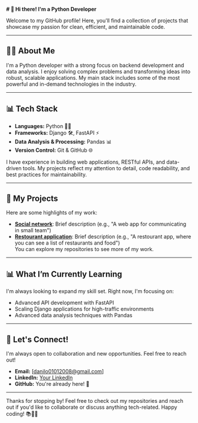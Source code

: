 **# 👋 Hi there! I'm a Python Developer**

Welcome to my GitHub profile! Here, you'll find a collection of projects that showcase my passion for clean, efficient, and maintainable code.

---

## 👨‍💻 **About Me**

I'm a Python developer with a strong focus on backend development and data analysis. I enjoy solving complex problems and transforming ideas into robust, scalable applications. My main stack includes some of the most powerful and in-demand technologies in the industry.

---

## 📊 **Tech Stack**

- **Languages:** Python 👨‍💻  
- **Frameworks:** Django 🛠️, FastAPI ⚡  
- **Data Analysis & Processing:** Pandas 📊  
- **Version Control:** Git & GitHub 🌐  

I have experience in building web applications, RESTful APIs, and data-driven tools. My projects reflect my attention to detail, code readability, and best practices for maintainability.

---

## 🌟 **My Projects**

Here are some highlights of my work:

- **[Social network](#)**: Brief description (e.g., "A web app for communicating in small team")  
- **[Restourant application](#)**: Brief description (e.g., "A restourant app, where you can see a list of restaurants and food")  
You can explore my repositories to see more of my work.

---

## 📊 **What I’m Currently Learning**

I'm always looking to expand my skill set. Right now, I'm focusing on:

- Advanced API development with FastAPI  
- Scaling Django applications for high-traffic environments  
- Advanced data analysis techniques with Pandas

---

## 🔧 **Let's Connect!**

I'm always open to collaboration and new opportunities. Feel free to reach out!

- **Email:** [danilo01012008@gmail.com]  
- **LinkedIn:** [Your LinkedIn](#)  
- **GitHub:** You're already here! 🌟  

---

Thanks for stopping by! Feel free to check out my repositories and reach out if you'd like to collaborate or discuss anything tech-related. Happy coding! 📚👨‍💻



